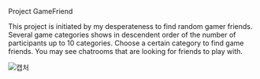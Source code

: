 Project GameFriend

This project is initiated by my desperateness to find random gamer friends.
Several game categories shows in descendent order of the number of participants up to 10 categories.
Choose a certain category to find game friends.
You may see chatrooms that are looking for friends to play with.

![캡처](https://github.com/user-attachments/assets/735468c5-b413-4d35-b601-611ede4e85c9)
